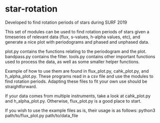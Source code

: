 # star-rotation
Developed to find rotation periods of stars during SURF 2019

This set of modules can be used to find rotation periods of stars given a
timeseries of relevant data (flux, s-values, h-alpha values, etc), and 
generate a nice plot with periodograms and phased and unphased data.

plot.py contains the functions relating to the periodogram and the plot.
bandpass.py contains the filter.
tools.py contains other important functions used to process the data, 
as well as some smaller helper functions.

Example of how to use them are found in flux_plot.py, cahk_plot.py, and
h_alpha_plot.py. These programs read in a csv file and use the modules to
find rotation periods. Adapting these files to fit your own use should 
be straightforward. 

If your data comes from multiple instruments, take a look at cahk_plot.py 
and h_alpha_plot.py. Otherwise, flux_plot.py is a good place to start.

If you wish to use the example files as is, their usage is as follows:
python3 path/to/flux_plot.py path/to/data_file
